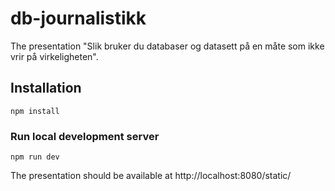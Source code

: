 # db-journalistikk

The presentation "Slik bruker du databaser og datasett på en måte som ikke vrir på virkeligheten".

## Installation

```
npm install
```

### Run local development server

```
npm run dev
```
The presentation should be available at http://localhost:8080/static/
